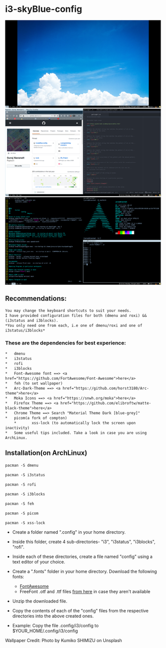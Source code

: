 # i3-skyBlue-config

![Image1](/screenshots/1.png)
![Image2](/screenshots/2.png)
![Image3](/screenshots/3.png)

## Recommendations:
	You may change the keyboard shortcuts to suit your needs.
	I have provided configuration files for both (dmenu and roxi) && (i3status and i3blocks).
	*You only need one from each, i.e one of dmenu/roxi and one of i3status/i3blocks*

### These are the dependencies for best experience:

	*	dmenu  
	*	i3status
	*	rofi
	*	i3blocks
	*	Font-Awesome font ==> <a href="https://github.com/FortAwesome/Font-Awesome">here</a>
	*	feh (to set wallpaper)
	*	Arc-Dark-Theme ==> <a href="https://github.com/horst3180/Arc-theme">here</a>
	*	Moka Icons ==> <a href="https://snwh.org/moka">here</a>
	*	Firefox Theme ==> <a href="https://github.com/elibroftw/matte-black-theme">here</a>
	*	Chrome Theme ==> Search "Material Theme Dark [blue-grey]"
	*	picom(a fork of compton)
        *       xss-lock (to automatically lock the screen upon inactivity)
	*	Some useful tips included. Take a look in case you are using ArchLinux.

## Installation(on ArchLinux)

`pacman -S dmenu`

`pacman -S i3status`

`pacman -S rofi`

`pacman -S i3blocks`

`pacman -S feh`

`pacman -S picom`

`pacman -S xss-lock`
	
+	Create a folder named ".config" in your home directory.
+	Inside this folder, create 4 sub-directories- "i3", "i3status", "i3blocks", "rofi".
+	Inside each of these directories, create a file named "config" using a text editor of your choice.
+	Create a ".fonts" folder in your home directory. Download the following fonts:

	+	<a href="https://fontawesome.com/how-to-use/on-the-web/setup/hosting-font-awesome-yourself">FontAwesome</a>
	+	FreeFont .otf and .ttf files <a href="https://ftp.gnu.org/gnu/freefont/">from here</a> in case they aren't available
	
+	Unzip the downloaded file.
+	Copy the contents of each of the "config" files from the respective directories into the above created ones.
+	Example: Copy the file .config/i3/config to $YOUR_HOME/.config/i3/config
	
Wallpaper Credit: Photo by Kumiko SHIMIZU on Unsplash
